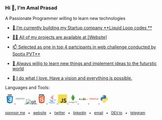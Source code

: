<h3 align="left">Hi 👋, I'm Amal Prasad</h3>
<p>A Passionate Programmer willing to learn new technologies</p>

- [🔭 I’m currently building my Startup company **Liquid Loop codes **](https://liquid-loop.github.io)

- [👨‍💻 All of my projects are available at [Website]](https://amalprasad0.github.io)

- [📫 Selected as one in top 4 partcipants in web challenge conducted by Spotix PVT**]()

- [💬 Always willig to learn new things and implement ideas to the futurstic world]()

- [ 👨‍ I do what I love. Have a vision and everything is possible.]()
















<p align="left">Languages and Tools:</p>
<p align="left"> <a href="https://www.w3schools.com/css/" target="_blank" rel="noreferrer"> <img src="https://raw.githubusercontent.com/devicons/devicon/master/icons/css3/css3-original-wordmark.svg" alt="css3" width="30" height="30"/> </a> <a href="https://expressjs.com" target="_blank" rel="noreferrer"> <img src="https://raw.githubusercontent.com/devicons/devicon/master/icons/express/express-original-wordmark.svg" alt="express" width="30" height="30"/> </a> <a href="https://git-scm.com/" target="_blank" rel="noreferrer"> <img src="https://www.vectorlogo.zone/logos/git-scm/git-scm-icon.svg" alt="git" width="30" height="30"/> </a> <a href="https://www.w3.org/html/" target="_blank" rel="noreferrer"> <img src="https://raw.githubusercontent.com/devicons/devicon/master/icons/html5/html5-original-wordmark.svg" alt="html5" width="30" height="30"/> </a> <a href="https://www.java.com" target="_blank" rel="noreferrer"> <img src="https://raw.githubusercontent.com/devicons/devicon/master/icons/java/java-original.svg" alt="java" width="30" height="30"/> </a> <a href="https://developer.mozilla.org/en-US/docs/Web/JavaScript" target="_blank" rel="noreferrer"> <img src="https://raw.githubusercontent.com/devicons/devicon/master/icons/javascript/javascript-original.svg" alt="javascript" width="30" height="30"/> </a> <a href="https://www.mongodb.com/" target="_blank" rel="noreferrer"> <img src="https://raw.githubusercontent.com/devicons/devicon/master/icons/mongodb/mongodb-original-wordmark.svg" alt="mongodb" width="30" height="30"/> </a> <a href="https://nodejs.org" target="_blank" rel="noreferrer"> <img src="https://raw.githubusercontent.com/devicons/devicon/master/icons/nodejs/nodejs-original-wordmark.svg" alt="nodejs" width="30" height="30"/> </a> <a href="https://www.oracle.com/" target="_blank" rel="noreferrer"> <img src="https://raw.githubusercontent.com/devicons/devicon/master/icons/oracle/oracle-original.svg" alt="oracle" width="30" height="30"/> </a> <a href="https://www.python.org" target="_blank" rel="noreferrer"> <img src="https://raw.githubusercontent.com/devicons/devicon/master/icons/python/python-original.svg" alt="python" width="30" height="30"/> </a> </p>








<sub>[sponsor me](https://github.com/sponsors/amalprasad0) &nbsp; • &nbsp; [website](https://amalprasad0.github.io/) &nbsp; • &nbsp; [twitter](https://twitter.com/amalprasad0) &nbsp; • &nbsp; [linkedin](https://www.linkedin.com/in/amalprasad0/) &nbsp; • &nbsp; [email](mailto:amalprasad354@gmail.com) &nbsp; • &nbsp; [DEV.to](https://dev.to/amalprasad0) &nbsp; • &nbsp; [telegram](https://t.me/amalkp141)</sub>
